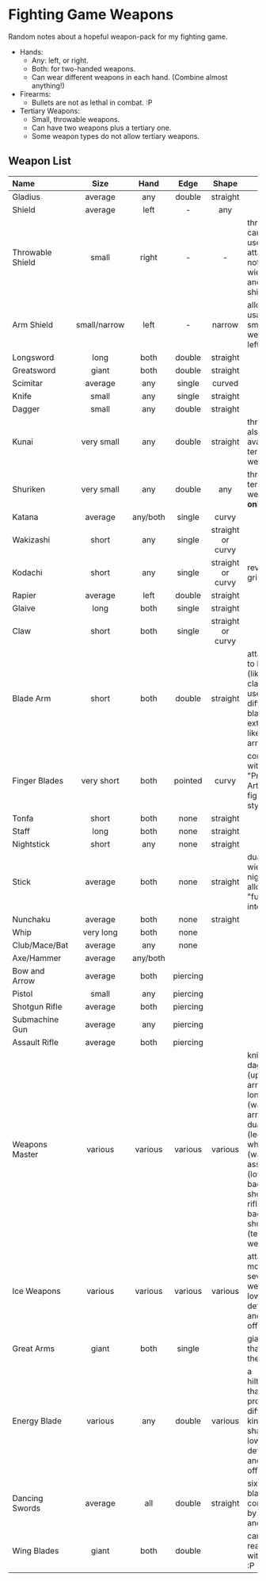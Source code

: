 # Fighting Game Weapons

Random notes about a hopeful weapon-pack for my fighting game.

* Hands:
  * Any: left, or right.
  * Both: for two-handed weapons.
  * Can wear different weapons in each hand. (Combine almost anything!)
* Firearms:
  * Bullets are not as lethal in combat. :P
* Tertiary Weapons:
  * Small, throwable weapons.
  * Can have two weapons plus a tertiary one.
  * Some weapon types do not allow tertiary weapons.

## Weapon List

|Name|Size|Hand|Edge|Shape|Extra|
|:---|:---:|:---:|:---:|:---:|---|
|Gladius|average|any|double|straight|
|Shield|average|left|-|any|
|Throwable Shield|small|right|-|-|throwable; can be used to attack; can not "dual wield" with another shield|
|Arm Shield|small/narrow|left|-|narrow|allow usage of small weapon in left hand|
|Longsword|long|both|double|straight|
|Greatsword|giant|both|double|straight|
|Scimitar|average|any|single|curved|
|Knife|small|any|single|straight|
|Dagger|small|any|double|straight|
|Kunai|very small|any|double|straight|throwable; also available as tertiary weapon|
|Shuriken|very small|any|double|any|throwable; tertiary weapon __only__|
|Katana|average|any/both|single|curvy|
|Wakizashi|short|any|single|straight or curvy|
|Kodachi|short|any|single|straight or curvy|reverse grip only?|
|Rapier|average|left|double|straight|
|Glaive|long|both|single|straight|
|Claw|short|both|single|straight or curvy|
|Blade Arm|short|both|double|straight|attachable to hand (like a claw, but is used differently); blade extends like a third arm|
|Finger Blades|very short|both|pointed|curvy|compatible with "Primal Arts" fighting style|
|Tonfa|short|both|none|straight|
|Staff|long|both|none|straight|
|Nightstick|short|any|none|straight|
|Stick|average|both|none|straight|dual-wielding nightsticks allows "fusion" into a stick|
|Nunchaku|average|both|none|straight|
|Whip|very long|both|none|
|Club/Mace/Bat|average|any|none|
|Axe/Hammer|average|any/both|
|Bow and Arrow|average|both|piercing|
|Pistol|small|any|piercing|
|Shotgun Rifle|average|both|piercing|
|Submachine Gun|average|any|piercing|
|Assault Rifle|average|both|piercing|
|Weapons Master|various|various|various|various|knife and dagger (upper arms); longsword (waist); arm shield; dual pistols (legs); whip (waist); assault rifle (lower back); shotgun rifle (upper back); shuriken (tertiary weapon)|
|Ice Weapons|various|various|various|various|attacks morph into several weapons; low defense and offense|
|Great Arms|giant|both|single||giant arms that reach the ground|
|Energy Blade|various|any|double|various|a hilt/bayard that projects different kinds of shapes; low defense and offense|
|Dancing Swords|average|all|double|straight|six floating blades, controllable by punches and kicks|
|Wing Blades|giant|both|double||can not really fly with them :P|

